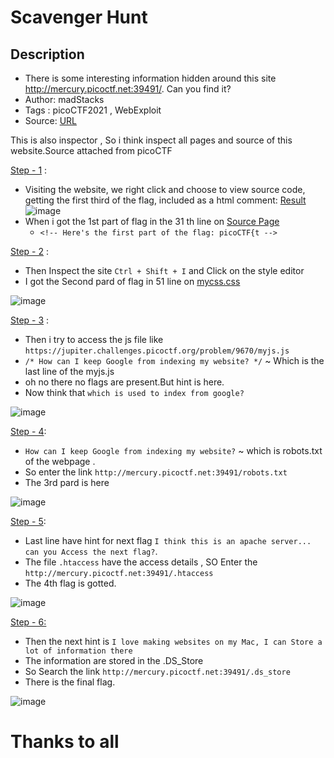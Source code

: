 # Scavenger Hunt

## Description
- There is some interesting information hidden around this site http://mercury.picoctf.net:39491/. Can you find it?
- Author: madStacks
- Tags  : picoCTF2021 , WebExploit
- Source: [URL](http://mercury.picoctf.net:39491/)

This is also inspector , So i think inspect all pages and source of this website.Source attached from picoCTF

<ins>Step - 1</ins> :
- Visiting the website, we right click and choose to view source code, getting the first third of the flag, included as a html comment:
  [Result](view-source:http://mercury.picoctf.net:39491/)
![image](https://user-images.githubusercontent.com/76644058/200843200-7c2393fb-e43f-4c13-818a-27964457dbbb.png)
- When i got the 1st part of flag in the 31 th line on [Source Page](./index.html)
   - `<!-- Here's the first part of the flag: picoCTF{t -->`
  
<ins>Step - 2</ins> :
- Then Inspect the site ` Ctrl + Shift + I ` and Click on the style editor
- I got the Second pard of flag in 51 line on [mycss.css](./mycss.css)

![image](https://user-images.githubusercontent.com/76644058/200843380-c2af5bda-a063-4ce5-bed3-9d569431f55e.png)
  
<ins>Step - 3</ins> :
- Then i try to access the js file like `https://jupiter.challenges.picoctf.org/problem/9670/myjs.js`	
- `/* How can I keep Google from indexing my website? */` ~ Which is the last line of the myjs.js
- oh no there no flags are present.But hint is here.
- Now think that `which is used to index from google?`

![image](https://user-images.githubusercontent.com/76644058/208227942-5e0cf272-5c00-43f3-9583-73da0f4981b5.png)

<ins>Step - 4</ins>:
- `How can I keep Google from indexing my website?` ~ which is robots.txt of the webpage .
- So enter the link `http://mercury.picoctf.net:39491/robots.txt`
- The 3rd pard is here

![image](https://user-images.githubusercontent.com/76644058/208228004-e7f0de50-0dac-49b6-9c9f-16665f15aeb7.png)

<ins>Step - 5</ins>:
- Last line have hint for next flag `I think this is an apache server... can you Access the next flag?`. 
- The file `.htaccess` have the access details , SO Enter the `http://mercury.picoctf.net:39491/.htaccess`
- The 4th flag is gotted.

![image](https://user-images.githubusercontent.com/76644058/208228535-477d750c-e99c-4400-86bd-3223b87916e0.png)

<ins>Step - 6<ins>:
- Then the next hint is `I love making websites on my Mac, I can Store a lot of information there`
- The information are stored in the .DS_Store
- So Search the link `http://mercury.picoctf.net:39491/.ds_store`
- There is the final flag.

![image](https://user-images.githubusercontent.com/76644058/208228559-798178bc-3d3f-4c85-8c52-b5e81611f571.png)

# Thanks to all
